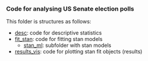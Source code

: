 ### Code for analysing US Senate election polls

This folder is structures as follows:

- [desc](https://github.com/SinaMaria412/predictors_of_polling_errors/tree/master/us_senate/analysis/desc): code for descriptive statistics
- [fit_stan](https://github.com/SinaMaria412/predictors_of_polling_errors/tree/master/us_senate/analysis/fit_stan): code for fitting stan models
  - [stan_ml](https://github.com/SinaMaria412/predictors_of_polling_errors/tree/master/us_senate/analysis/fit_stan/stan_ml): subfolder with stan models
- [results_vis](https://github.com/SinaMaria412/predictors_of_polling_errors/tree/master/us_senate/analysis/results_vis): code for plotting stan fit objects (results)

